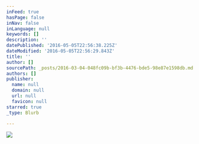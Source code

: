 ```yaml
---
inFeed: true
hasPage: false
inNav: false
inLanguage: null
keywords: []
description: ''
datePublished: '2016-05-05T22:56:38.225Z'
dateModified: '2016-05-05T22:56:29.843Z'
title: ''
author: []
sourcePath: _posts/2016-03-04-048fc09b-bf3b-4476-bde5-98e87e1598db.md
authors: []
publisher:
  name: null
  domain: null
  url: null
  favicon: null
starred: true
_type: Blurb

---
```

![](https://the-grid-user-content.s3-us-west-2.amazonaws.com/18397c9b-249a-44f7-ad68-1a25d7d7ca87.jpg)